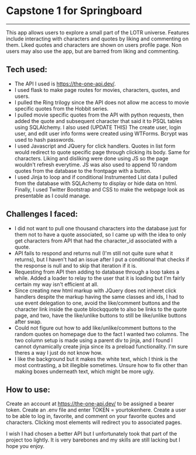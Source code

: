 # Capstone 1 for Springboard
---------------------------------------

This app allows users to explore a small part of the LOTR universe. Features include interacting with characters and quotes by liking and commenting on them. Liked quotes and characters are shown on users profile page. Non users may also use the app, but are barred from liking and commenting.


## Tech used:
- The API I used is https://the-one-api.dev/. 
- I used flask to make page routes for movies, characters, quotes, and users.
- I pulled the Ring trilogy since the API does not allow me access to movie specific quotes from the Hobbit series. 
- I pulled movie specific quotes from the API with python requests, then added the quote and subsequent character that said it to PSQL tables using SQLAlchemy. I also used (UPDATE THIS)
The create user, login user, and edit user info forms were created using WTForms. Bcrypt was used to hash passwords. 
- I used Javascript and JQuery for click handlers. Quotes in list form would redirect to quote specific page through clicking its body. Same for characters. Liking and disliking were done using JS so the page wouldn't refresh everytime. JS was also used to append 10 random quotes from the database to the frontpage with a button.
- I used Jinja to loop and if conditional Instrumented List data I pulled from the database with SQLAchemy to display or hide data on html.
Finally, I used Twitter Bootstrap and CSS to make the webpage look as presentable as I could manage.


## Challenges I faced:
- I did not want to pull one thousand characters into the database just for them not to have a quote associated, so I came up with the idea to only get characters from API that had the character_id associated with a quote.
- API fails to respond and returns null (I'm still not quite sure what it returns), but I haven't had an issue after I put a conditional that checks if the response is null and to skip that iteration if it is.
- Requesting from API then adding to database through a loop takes a while. Added a loader to relay to the user that it is loading but I'm fairly certain my way isn't efficient at all.
- Since creating new html markup with JQuery does not inheret click handlers despite the markup having the same classes and ids, I had to use event delegation to one, avoid the like/comment buttons and the character link inside the quote blockqquote to also be links to the quote page, and two, have the like/unlike buttons to still be like/unlike buttons after swap. 
- Could not figure out how to add like/unlike/comment buttons to the random quotes on homepage due to the fact I wanted two columns. The two column setup is made using a parent div to jinja, and I found I cannot dynamically create jinja since its a preload functionality. I'm sure theres a way I just do not know how.
- I like the background but it makes the white text, which I think is the most contrasting, a bit illegible sometimes. Unsure how to fix other than making boxes underneath text, which might be more ugly.


## How to use:
Create an account at https://the-one-api.dev/ to be assigned a bearer token. Create an .env file and enter TOKEN = yourtokenhere. Create a user to be able to log in, favorite, and comment on your favorite quotes and characters. Clicking most elements will redirect you to associated pages.


I wish I had chosen a better API but I unfortunately took that part of the project too lightly. It is very barebones and my skills are still lacking but I hope you enjoy.